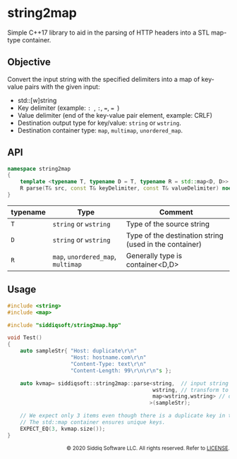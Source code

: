 # string2map

Simple C++17 library to aid in the parsing of HTTP headers into a STL map-type container.


## Objective

Convert the input string with the specified delimiters into a map of key-value pairs with the given input:
- std::[w]string
- Key delimiter (example: `: `, `:`, `=`, `= `)
- Value delimiter (end of the key-value pair element, example: CRLF)
- Destination output type for key/value: `string` or `wstring`.
- Destination container type: `map`, `multimap`, `unordered_map`.


## API

```cpp
namespace string2map
{
	template <typename T, typename D = T, typename R = std::map<D, D>>
	R parse(T& src, const T& keyDelimiter, const T& valueDelimiter) noexcept(false)
}
```

typename | Type      | Comment
---------|-----------|--------------
`T`      | `string` or `wstring`  | Type of the source string
`D`      | `string` or `wstring`  | Type of the destination string (used in the container)
`R`      | `map`, `unordered_map`, `multimap` | Generally type is container<D,D>

## Usage

```cpp
#include <string>
#include <map>

#include "siddiqsoft/string2map.hpp"

void Test()
{
    auto sampleStr{ "Host: duplicate\r\n"
                    "Host: hostname.com\r\n"
                    "Content-Type: text\r\n"
                    "Content-Length: 99\r\n\r\n"s };

    auto kvmap= siddiqsoft::string2map::parse<string,  // input string
                                              wstring, // transform to wstring
                                              map<wstring,wstring> // destination container
                                             >(sampleStr);

    // We expect only 3 items even though there is a duplicate key in the source string.
    // The std::map container ensures unique keys.
    EXPECT_EQ(3, kvmap.size());
}
```

<small align="right">

&copy; 2020 Siddiq Software LLC. All rights reserved. Refer to [LICENSE](LICENSE).

</small>